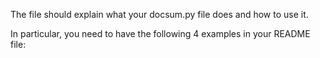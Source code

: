 The file should explain what your docsum.py file does and how to use it.

In particular, you need to have the following 4 examples in your README file:
